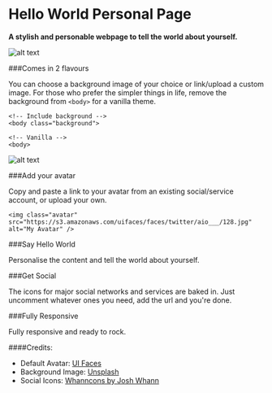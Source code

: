 Hello World Personal Page
=========================

__A stylish and personable webpage to tell the world about yourself.__

![alt text](http://tejpotter.com/projects/hello-world-page/background.jpg "Hello World Personal Page by Tim Potter")



###Comes in 2 flavours

You can choose a background image of your choice or link/upload a custom image. For those who prefer the simpler things in life, remove the background from ```<body>``` for a vanilla theme.

```
<!-- Include background -->
<body class="background">

<!-- Vanilla -->
<body>
```

![alt text](http://tejpotter.com/projects/hello-world-page/vanilla.jpg "Hello World Personal Page by Tim Potter")

###Add your avatar 

Copy and paste a link to your avatar from an existing social/service account, or upload your own.

```
<img class="avatar" src="https://s3.amazonaws.com/uifaces/faces/twitter/aio___/128.jpg" alt="My Avatar" />
````


###Say Hello World

Personalise the content and tell the world about yourself. 


###Get Social

The icons for major social networks and services are baked in. Just uncomment whatever ones you need, add the url and you're done.


###Fully Responsive

Fully responsive and ready to rock.

####Credits:

+ Default Avatar: [UI Faces](http://uifaces.com/)
+ Background Image: [Unsplash](http://unsplash.com/)
+ Social Icons: [Whanncons by Josh Whann](http://whanncons.com/)

